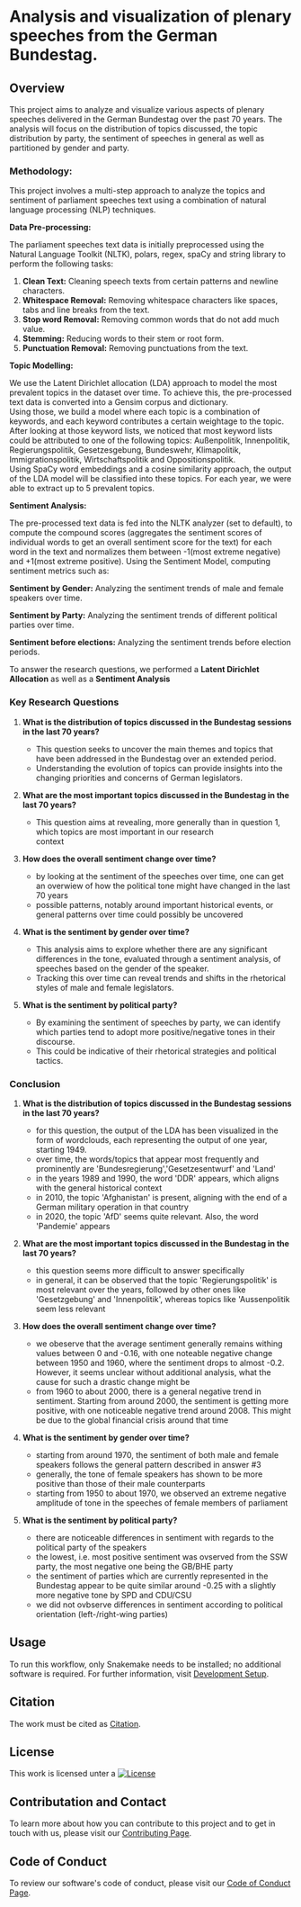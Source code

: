 # Analysis and visualization of plenary speeches from the German Bundestag.

[//]: # (## Overview)

[//]: # (What is the distribution of topics discussed in the Bundestag sessions in the last 70 years?)

[//]: # (What are the most important topics discussed in the Bundestag in the last 70 years?)

[//]: # (How does the overall sentiment change over time?)

[//]: # (What is the sentiment by gender over time?)

[//]: # (What is the sentiment by political party over time?)



## Overview

This project aims to analyze and visualize various aspects of plenary speeches delivered
in the German Bundestag over the past 70 years. 
The analysis will focus on the distribution of topics discussed, 
the topic distribution by party, the sentiment of speeches in general as well as partitioned by gender and party.

### Methodology:

This project involves a multi-step approach to analyze the topics and sentiment of parliament speeches text using a combination of natural language processing (NLP) techniques.

**Data Pre-processing:**

The parliament speeches text data is initially preprocessed using the Natural Language Toolkit (NLTK), polars, regex, spaCy and string library to perform the following tasks:

1. **Clean Text:** Cleaning speech texts from certain patterns and newline characters.
2. **Whitespace Removal:** Removing whitespace characters like spaces, tabs and line breaks from the text.
3. **Stop word Removal:** Removing common words that do not add much value.
4. **Stemming:** Reducing words to their stem or root form.
5. **Punctuation Removal:** Removing punctuations from the text.

**Topic Modelling:**

We use the Latent Dirichlet allocation (LDA) approach to model the most prevalent topics in the dataset over time.
To achieve this, the pre-processed text data is converted into a Gensim corpus and dictionary.  
Using those, we build a model where each topic is a combination of keywords, and each keyword contributes a certain weightage to the topic. After looking at those keyword lists, we noticed that most keyword lists could be attributed to one of the following topics: Außenpolitik, Innenpolitik, Regierungspolitik, Gesetzesgebung, Bundeswehr, Klimapolitik, Immigrationspolitik, Wirtschaftspolitik and Oppositionspolitik.  
Using SpaCy word embeddings and a cosine similarity approach, the output of the LDA model will be classified into these topics. For each year, we were able to extract up to 5 prevalent topics.

**Sentiment Analysis:**

The pre-processed text data is fed into the NLTK analyzer (set to default), to compute the compound scores (aggregates the sentiment scores of individual words to get an overall sentiment score for the text) for each word in the text and normalizes them between -1(most extreme negative) and +1(most extreme positive). Using the Sentiment Model, computing sentiment metrics such as:

**Sentiment by Gender:** Analyzing the sentiment trends of male and female speakers over time.

**Sentiment by Party:** Analyzing the sentiment trends of different political parties over time.

**Sentiment before elections:** Analyzing the sentiment trends before election periods.

To answer the research questions, we performed a **Latent Dirichlet Allocation** as well as a **Sentiment Analysis**

### Key Research Questions

1. **What is the distribution of topics discussed in the Bundestag sessions in the last 70 years?**
   - This question seeks to uncover the main themes and topics that have been addressed 
   in the Bundestag over an extended period. 
   - Understanding the evolution of topics can provide insights into the changing priorities 
   and concerns of German legislators.

2. **What are the most important topics discussed in the Bundestag in the last 70 years?**
   - This question aims at revealing, more generally than in question 1, which topics are most important in our research  
   context

3. **How does the overall sentiment change over time?**
   - by looking at the sentiment of the speeches over time, one can get an overwiew of how the political tone might have
   changed in the last 70 years
   - possible patterns, notably around important historical events, or general patterns over time could possibly be
   uncovered

4. **What is the sentiment by gender over time?**
   - This analysis aims to explore whether there are any significant differences in the 
   tone, evaluated through a sentiment analysis, of speeches based on the gender of the speaker. 
   - Tracking this over time can reveal trends and shifts in the rhetorical styles 
   of male and female legislators.

5. **What is the sentiment by political party?**
   - By examining the sentiment of speeches by party, we can identify which parties 
   tend to adopt more positive/negative tones in their discourse. 
   - This could be indicative of their rhetorical strategies and political tactics.


    
### Conclusion

1. **What is the distribution of topics discussed in the Bundestag sessions in the last 70 years?**
   - for this question, the output of the LDA has been visualized in the form of wordclouds, 
   each representing the output of one year, starting 1949. 
   - over time, the words/topics that appear most frequently and prominently are 'Bundesregierung','Gesetzesentwurf'
   and 'Land'
   - in the years 1989 and 1990, the word 'DDR' appears, which aligns with the general historical context
   - in 2010, the topic 'Afghanistan' is present, aligning with the end of a German military operation in that country
   - in 2020, the topic 'AfD' seems quite relevant. Also, the word 'Pandemie' appears

2. **What are the most important topics discussed in the Bundestag in the last 70 years?**
   - this question seems more difficult to answer specifically
   - in general, it can be observed that the topic 'Regierungspolitik' is most relevant over the years,
   followed by other ones like 'Gesetzgebung' and 'Innenpolitik', whereas topics like 'Aussenpolitik seem 
   less relevant
   
3. **How does the overall sentiment change over time?**
   - we obeserve that the average sentiment generally remains withing values between 0 and -0.16, with one noteable 
   negative change between 1950 and 1960, where the sentiment drops to almost -0.2. However, it seems unclear without 
   additional analysis, what the cause for such a drastic change might be
   - from 1960 to about 2000, there is a general negative trend in sentiment. Starting from around 2000,
   the sentiment is getting more positive, with one noticeable negative trend around 2008. This might be due to the 
   global financial crisis around that time 

4. **What is the sentiment by gender over time?**
   - starting from around 1970, the sentiment of both male and female speakers follows the general pattern described in 
   answer #3
   - generally, the tone of female speakers has shown to be more positive than those of their male counterparts
   - starting from 1950 to about 1970, we observed an extreme negative amplitude of tone in the speeches of female 
   members of parliament

5. **What is the sentiment by political party?**
   - there are noticeable differences in sentiment with regards to the political party of the speakers
   - the lowest, i.e. most positive sentiment was ovserved from the SSW party, the most negative one being the GB/BHE
   party
   - the sentiment of parties which are currently represented in the Bundestag appear to be quite similar around -0.25
   with a slightly more negative tone by SPD and CDU/CSU
   - we did not ovbserve differences in sentiment according to political orientation (left-/right-wing parties)



## Usage
To run this workflow, only Snakemake needs to be installed; no additional software is required. 
For further information, visit [Development Setup](CONTRIBUTING.md#development-setup).

## Citation
The work must be cited as [Citation](CITATION.cff).

## License
This work is licensed unter a [![License](https://img.shields.io/badge/License-MIT-red)](LICENSE)

## Contributation and Contact
To learn more about how you can contribute to this project and to get in touch with us, please visit our [Contributing Page](CONTRIBUTING.md).

## Code of Conduct
To review our software's code of conduct, please visit our [Code of Conduct Page](CONDUCT.md).
